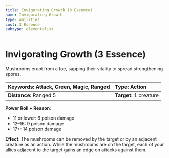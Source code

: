 ```yaml
---
title: Invigorating Growth (3 Essence)
name: Invigorating Growth
type: abilities
cost: 3 Essence
subtype: elementalist
---
```


# Invigorating Growth (3 Essence)

Mushrooms erupt from a foe, sapping their vitality to spread strengthening spores.

| **Keywords:** Attack, Green, Magic, Ranged | **Type:** Action       |
| :----------------------------------------- | :--------------------- |
| **Distance:** Ranged 5                     | **Target:** 1 creature |

**Power Roll + Reason**:

- 11 or lower: 6 poison damage
- 12–16: 9 poison damage
- 17+: 14 poison damage

**Effect**: The mushrooms can be removed by the target or by an adjacent creature as an action. While the mushrooms are on the target, each of your allies adjacent to the target gains an edge on attacks against them.
